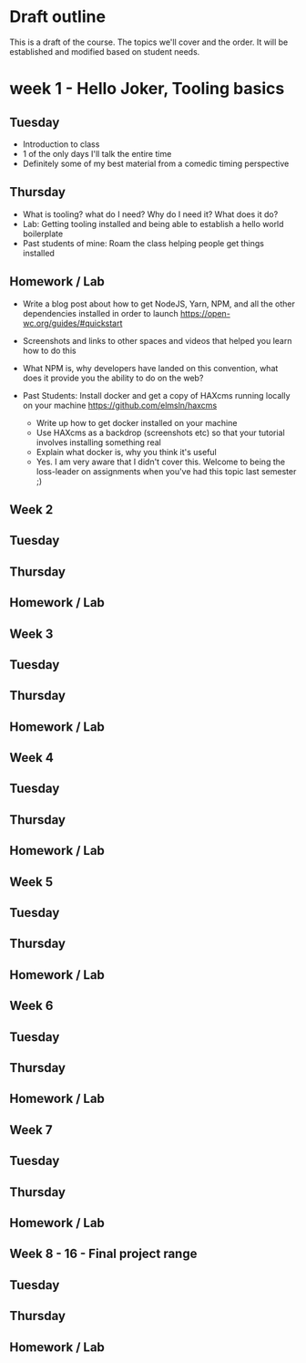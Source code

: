 # Draft outline
This is a draft of the course. The topics we'll cover and the order. It will be established and modified based on student needs.

# week 1 - Hello Joker, Tooling basics
## Tuesday
- Introduction to class
- 1 of the only days I'll talk the entire time
- Definitely some of my best material from a comedic timing perspective
## Thursday
- What is tooling? what do I need? Why do I need it? What does it do?
- Lab: Getting tooling installed and being able to establish a hello world boilerplate
- Past students of mine: Roam the class helping people get things installed

## Homework / Lab
- Write a blog post about how to get NodeJS, Yarn, NPM, and all the other dependencies installed in order to launch https://open-wc.org/guides/#quickstart
- Screenshots and links to other spaces and videos that helped you learn how to do this
- What NPM is, why developers have landed on this convention, what does it provide you the ability to do on the web?

- Past Students: Install docker and get a copy of HAXcms running locally on your machine https://github.com/elmsln/haxcms
  - Write up how to get docker installed on your machine
  - Use HAXcms as a backdrop (screenshots etc) so that your tutorial involves installing something real
  - Explain what docker is, why you think it's useful
  - Yes. I am very aware that I didn't cover this. Welcome to being the loss-leader on assignments when you've had this topic last semester ;)

## Week 2
## Tuesday

## Thursday

## Homework / Lab

## Week 3
## Tuesday

## Thursday

## Homework / Lab

## Week 4
## Tuesday

## Thursday

## Homework / Lab

## Week 5
## Tuesday

## Thursday

## Homework / Lab

## Week 6
## Tuesday

## Thursday

## Homework / Lab

## Week 7
## Tuesday

## Thursday

## Homework / Lab

## Week 8 - 16 - Final project range
## Tuesday

## Thursday

## Homework / Lab

